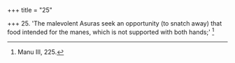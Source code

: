 +++
title = "25"

+++
25. 'The malevolent Asuras seek an opportunity (to snatch away) that food intended for the manes, which is not supported with both hands;' [^21] 


[^21]:  Manu III, 225.
